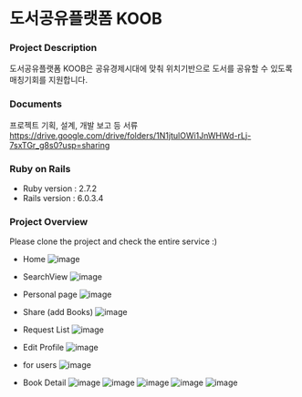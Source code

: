 # 도서공유플랫폼 KOOB

### Project Description 
도서공유플랫폼 KOOB은 공유경제시대에 맞춰 위치기반으로 도서를 공유할 수 있도록 매칭기회를 지원합니다.

### Documents
프로젝트 기획, 설계, 개발 보고 등 서류<br>
<https://drive.google.com/drive/folders/1N1jtulOWi1JnWHWd-rLj-7sxTGr_g8s0?usp=sharing>

### Ruby on Rails 
* Ruby version : 2.7.2
* Rails version : 6.0.3.4

### Project Overview
Please clone the project and check the entire service :)

* Home
![image](https://user-images.githubusercontent.com/63157395/99878152-bcb14880-2c46-11eb-87f2-2f70a1d16352.png)

* SearchView
![image](https://user-images.githubusercontent.com/63157395/99878184-f1bd9b00-2c46-11eb-9100-56f77d3fbbdd.png)

* Personal page
![image](https://user-images.githubusercontent.com/63157395/99878381-51687600-2c48-11eb-8d14-5d0fa4baa7dd.png)

* Share (add Books)
![image](https://user-images.githubusercontent.com/63157395/99878392-5fb69200-2c48-11eb-92d3-034b7434ec6b.png)

* Request List
![image](https://user-images.githubusercontent.com/63157395/99878381-51687600-2c48-11eb-8d14-5d0fa4baa7dd.png)

* Edit Profile
![image](https://user-images.githubusercontent.com/63157395/99878434-a0aea680-2c48-11eb-8dd9-da5fab5e67be.png)

* for users
![image](https://user-images.githubusercontent.com/63157395/99878536-7e695880-2c49-11eb-8fbc-1472c72eea8d.png)

* Book Detail
![image](https://user-images.githubusercontent.com/63157395/99878208-17e33b00-2c47-11eb-8d2d-22a00d29dc24.png)
![image](https://user-images.githubusercontent.com/63157395/99878233-524cd800-2c47-11eb-8996-166c37940464.png)
![image](https://user-images.githubusercontent.com/63157395/99878266-87592a80-2c47-11eb-98f3-e156e581da6f.png)
![image](https://user-images.githubusercontent.com/63157395/99878291-a5268f80-2c47-11eb-9581-3327c0255a8a.png)
![image](https://user-images.githubusercontent.com/63157395/99878299-b374ab80-2c47-11eb-9664-df5be4b57751.png)




